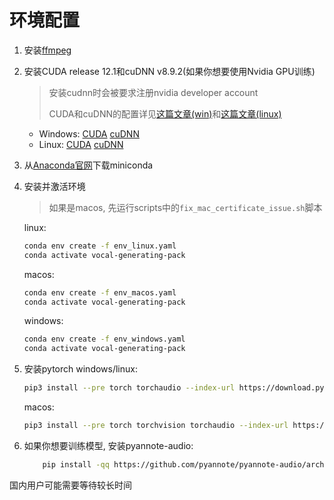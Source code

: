 # 环境配置

1. 安装[ffmpeg](https://ffmpeg.org/)

2. 安装CUDA release 12.1和cuDNN v8.9.2(如果你想要使用Nvidia GPU训练)

    > 安装cudnn时会被要求注册nvidia developer account
    >
    > CUDA和cuDNN的配置详见[这篇文章(win)](https://zhuanlan.zhihu.com/p/99880204)和[这篇文章(linux)](https://blog.csdn.net/qq_40263477/article/details/105132822)
    - Windows: [CUDA](https://developer.nvidia.com/cuda-downloads) [cuDNN](https://developer.nvidia.com/cudnn)
    - Linux: [CUDA](https://developer.nvidia.com/cuda-downloads) [cuDNN](https://developer.nvidia.com/cudnn)

3. 从[Anaconda官网](https://docs.conda.io/en/latest/miniconda.html)下载miniconda

4. 安装并激活环境

    > 如果是macos, 先运行scripts中的`fix_mac_certificate_issue.sh`脚本

    linux:
    ```bash
    conda env create -f env_linux.yaml
    conda activate vocal-generating-pack
    ```
   
    macos:
    ```bash
    conda env create -f env_macos.yaml
    conda activate vocal-generating-pack
    ```
   
    windows:
    ```bash
    conda env create -f env_windows.yaml
    conda activate vocal-generating-pack 
    ```

5. 安装pytorch
    windows/linux:
    ```bash
    pip3 install --pre torch torchaudio --index-url https://download.pytorch.org/whl/nightly/cu121
    ```
    macos:
    ```bash
    pip3 install --pre torch torchvision torchaudio --index-url https://download.pytorch.org/whl/nightly/cpu
    ```
   
6. 如果你想要训练模型, 安装pyannote-audio:
   ```bash
       pip install -qq https://github.com/pyannote/pyannote-audio/archive/develop.zip 
   ```
国内用户可能需要等待较长时间
